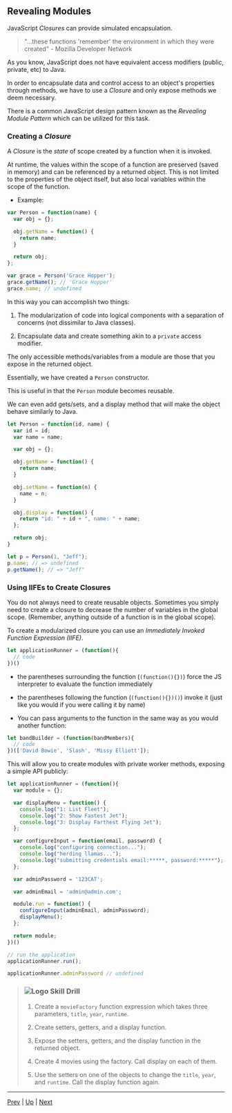 ## Revealing Modules

JavaScript *Closures* can provide simulated encapsulation.

> "...these functions 'remember' the environment in which they were created" - Mozilla Developer Network

As you know, JavaScript does not have equivalent access modifiers (public, private, etc) to Java.

In order to encapsulate data and control access to an object's properties through methods, we have to use a *Closure* and only expose methods we deem necessary.

There is a common JavaScript design pattern known as the _Revealing Module Pattern_ which can be utilized for this task.

### Creating a *Closure*

A *Closure* is the *state* of scope created by a function when it is invoked.

At runtime, the values within the scope of a function are preserved (saved in memory) and can be referenced by a returned object. This is not limited to the properties of the object itself, but also local variables within the scope of the function.

* Example:

```js
var Person = function(name) {
  var obj = {};

  obj.getName = function() {
    return name;
  }

  return obj;
};

var grace = Person('Grace Hopper');
grace.getName(); // 'Grace Hopper'
grace.name; // undefined
```

In this way you can accomplish two things:

  1. The modularization of code into logical components with a separation of concerns (not dissimilar to Java classes).

  2. Encapsulate data and create something akin to a `private` access modifier.

The only accessible methods/variables from a module are those that you expose in the returned object.

Essentially, we have created a `Person` constructor.

This is useful in that the `Person` module becomes reusable.

We can even add gets/sets, and a display method that will make the object behave similarly to Java.

```js
let Person = function(id, name) {
  var id = id;
  var name = name;

  var obj = {};

  obj.getName = function() {
    return name;
  }

  obj.setName = function(n) {
    name = n;
  }

  obj.display = function() {
    return "id: " + id + ", name: " + name;
  };

  return obj;
}

let p = Person(1, "Jeff");
p.name; // => undefined
p.getName(); // => "Jeff"
```

### Using IIFEs to Create Closures

You do not always need to create reusable objects. Sometimes you simply need to create a closure to decrease the number of variables in the global scope. (Remember, anything outside of a function is in the global scope).

To create a modularized closure you can use an *Immediately Invoked Function Expression (IIFE)*.

```js
let applicationRunner = (function(){
  // code
})()
```

  * the parentheses surrounding the function (`(function(){})`) force the JS interpreter to evaluate the function immediately

  * the parentheses following the function (`(function(){})()`) invoke it (just like you would if you were calling it by name)

  * You can pass arguments to the function in the same way as you would another function:

```js
let bandBuilder = (function(bandMembers){
  // code
})(['David Bowie', 'Slash', 'Missy Elliott']);
```

This will allow you to create modules with private worker methods, exposing a simple API publicly:

```js
let applicationRunner = (function(){
  var module = {};

  var displayMenu = function() {
    console.log("1: List Fleet");
    console.log("2: Show Fastest Jet");
    console.log("3: Display Farthest Flying Jet");
  };

  var configureInput = function(email, password) {
    console.log("configuring connection...");
    console.log("herding llamas...");
    console.log("submitting credentials email:*****, password:*****");
  };

  var adminPassword = '123CAT';

  var adminEmail = 'admin@admin.com';

  module.run = function() {
    configureInput(adminEmail, adminPassword);
    displayMenu();
  };

  return module;
})()

// run the application
applicationRunner.run();

applicationRunner.adminPassword // undefined
```

> ### ![Logo](http://skilldistillery.com/downloads/sd_logo.jpg) Skill Drill
> 1. Create a `movieFactory` function expression which takes three parameters, `title`, `year`, `runtime`.  
>
> 1. Create setters, getters, and a display function.  
>
> 1. Expose the setters, getters, and the display function in the returned object.  
>
> 1. Create 4 movies using the factory. Call display on each of them.  
>
> 1. Use the setters on one of the objects to change the `title`, `year`, and `runtime`. Call the display function again.  

<hr>

[Prev](this.md) | [Up](README.md) | [Next](mage-labs.md)

